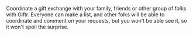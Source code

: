 Coordinate a gift exchange with your family, friends or other group of folks with Giftr. Everyone can make a list, and other folks will be able to coordinate and comment on your requests, but you won't be able see it, so it won't spoil the surprise.

